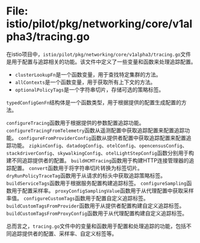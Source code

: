 # File: istio/pilot/pkg/networking/core/v1alpha3/tracing.go

在istio项目中，`istio/pilot/pkg/networking/core/v1alpha3/tracing.go`文件是用于配置与追踪相关的功能。该文件中定义了一些变量和函数来处理追踪配置。

- `clusterLookupFn`是一个函数变量，用于查找特定集群的方法。
- `allContexts`是一个函数变量，用于获取所有上下文的方法。
- `optionalPolicyTags`是一个字符串切片，存储可选的策略标签。

`typedConfigGenFn`结构体是一个函数类型，用于根据提供的配置生成配置的方法。

`configureTracing`函数用于根据提供的参数配置追踪功能。
`configureTracingFromTelemetry`函数从遥测配置中获取追踪配置来配置追踪功能。
`configureFromProviderConfig`函数从提供者配置中获取追踪配置来配置追踪功能。
`zipkinConfig`、`datadogConfig`、`otelConfig`、`opencensusConfig`、`stackdriverConfig`、`skywalkingConfig`、`otelLightStepConfig`函数分别用于构建不同追踪提供者的配置。
`buildHCMTracing`函数用于构建HTTP连接管理器的追踪配置。
`convert`函数用于将字符串切片转换为标签切片。
`dryRunPolicyTraceTag`函数用于从请求的标头中获取追踪策略标签。
`buildServiceTags`函数用于根据服务配置构建追踪标签。
`configureSampling`函数用于配置采样率。
`proxyConfigSamplingValue`函数用于从代理配置中获取采样率值。
`configureCustomTags`函数用于配置自定义追踪标签。
`buildCustomTagsFromProvider`函数用于从提供者配置构建自定义追踪标签。
`buildCustomTagsFromProxyConfig`函数用于从代理配置构建自定义追踪标签。

总而言之，`tracing.go`文件中的变量和函数用于配置和处理追踪的功能，包括不同追踪提供者的配置、采样率、自定义标签等。

